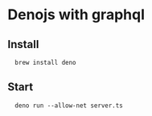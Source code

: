 # Denojs with graphql

## Install

```shell script
  brew install deno
```

## Start

```shell script
  deno run --allow-net server.ts
```
